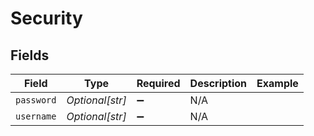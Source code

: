 # Security


## Fields

| Field              | Type               | Required           | Description        | Example            |
| ------------------ | ------------------ | ------------------ | ------------------ | ------------------ |
| `password`         | *Optional[str]*    | :heavy_minus_sign: | N/A                |                    |
| `username`         | *Optional[str]*    | :heavy_minus_sign: | N/A                |                    |